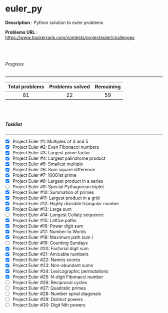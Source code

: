 # euler_py


**Description** : Python solution to euler problems 

**Problems URL** : https://www.hackerrank.com/contests/projecteuler/challenges

<br><br>

###### Progress
___

| Total problems | Problems solved | Remaining |
|:--------------:|:---------------:|:---------:|
|81 | 22 | 59 |

<br><br>

##### Tasklist
___

- [x] Project Euler #1: Multiples of 3 and 5
- [x] Project Euler #2: Even Fibonacci numbers
- [x] Project Euler #3: Largest prime factor
- [x] Project Euler #4: Largest palindrome product
- [x] Project Euler #5: Smallest multiple
- [x] Project Euler #6: Sum square difference
- [x] Project Euler #7: 10001st prime
- [x] Project Euler #8: Largest product in a series
- [ ] Project Euler #9: Special Pythagorean triplet
- [x] Project Euler #10: Summation of primes
- [x] Project Euler #11: Largest product in a grid
- [x] Project Euler #12: Highly divisible triangular number
- [x] Project Euler #13: Large sum
- [ ] Project Euler #14: Longest Collatz sequence
- [x] Project Euler #15: Lattice paths
- [x] Project Euler #16: Power digit sum
- [x] Project Euler #17: Number to Words
- [x] Project Euler #18: Maximum path sum I
- [ ] Project Euler #19: Counting Sundays
- [x] Project Euler #20: Factorial digit sum
- [x] Project Euler #21: Amicable numbers
- [x] Project Euler #22: Names scores
- [x] Project Euler #23: Non-abundant sums
- [x] Project Euler #24: Lexicographic permutations
- [x] Project Euler #25: N-digit Fibonacci number
- [ ] Project Euler #26: Reciprocal cycles
- [ ] Project Euler #27: Quadratic primes
- [ ] Project Euler #28: Number spiral diagonals
- [ ] Project Euler #29: Distinct powers
- [ ] Project Euler #30: Digit Nth powers